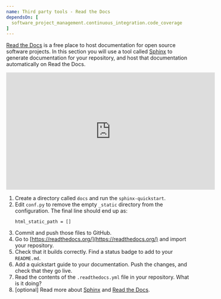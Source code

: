 ```yaml
---
name: Third party tools - Read the Docs
dependsOn: [
  software_project_management.continuous_integration.code_coverage
]
---
```


[Read the Docs](https://readthedocs.org/) is a free place to host documentation for open 
source software projects.
In this section you will use a tool called [Sphinx](https://www.sphinx-doc.org/en/master/) to generate documentation for your repository, and host that documentation automatically on Read the Docs.

<iframe width="560" height="315" src="https://www.youtube-nocookie.com/embed/3kDdPtg3pwU" frameborder="0" allow="accelerometer; autoplay; clipboard-write; encrypted-media; gyroscope; picture-in-picture" allowfullscreen></iframe>

1. Create a directory called `docs` and run the `sphinx-quickstart`.
1. Edit `conf.py` to remove the empty `_static` directory from the configuration. The final line should end up as:
    ```
    html_static_path = []
    ```
1. Commit and push those files to GitHub.
1. Go to [https://readthedocs.org/](https://readthedocs.org/) and import your repository.
1. Check that it builds correctly. Find a status badge to add to your `README.md`.
1. Add a quickstart guide to your documentation. Push the changes, and check that they go live.
2. Read the contents of the `.readthedocs.yml` file in your repository. What is it doing?
3. \[optional\] Read more about [Sphinx](https://www.sphinx-doc.org/en/master/) and [Read the Docs](https://readthedocs.org/).